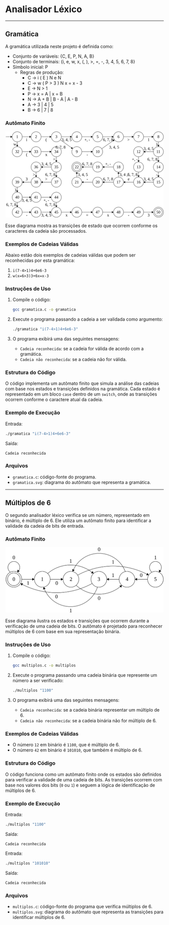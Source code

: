 # Analisador Léxico

---

## Gramática

A gramática utilizada neste projeto é definida como:

- Conjunto de variáveis: {C, E, P, N, A, B}
- Conjunto de terminais: {i, e, w, x, (, ), >, =, -, 3, 4, 5, 6, 7, 8}
- Símbolo inicial: P
  - Regras de produção:
    - C → i ( E ) N e N
    - C → w ( P > 3 ) N x = x - 3
    - E → N > 1
    - P → x = A | x = B
    - N → A + B | B - A | A - B
    - A → 3 | 4 | 5
    - B → 6 | 7 | 8

### Autômato Finito

![gramatica.svg](gramatica.svg)

Esse diagrama mostra as transições de estado que ocorrem conforme os caracteres da cadeia são processados.

### Exemplos de Cadeias Válidas

Abaixo estão dois exemplos de cadeias válidas que podem ser reconhecidas por esta gramática:

1. `i(7-4>1)4+6e6-3`
2. `w(x=6>3)3+6x=x-3`

### Instruções de Uso

1. Compile o código:
   ```bash
   gcc gramatica.c -o gramatica
   ```

2. Execute o programa passando a cadeia a ser validada como argumento:
   ```bash
   ./gramatica "i(7-4>1)4+6e6-3"
   ```

3. O programa exibirá uma das seguintes mensagens:
    - `Cadeia reconhecida`: se a cadeia for válida de acordo com a gramática.
    - `Cadeia não reconhecida`: se a cadeia não for válida.

### Estrutura do Código

O código implementa um autômato finito que simula a análise das cadeias com base nos estados e transições definidos na gramática. Cada estado é representado em um bloco `case` dentro de um `switch`, onde as transições ocorrem conforme o caractere atual da cadeia.

### Exemplo de Execução

Entrada:
```bash
./gramatica "i(7-4>1)4+6e6-3"
```

Saída:
```
Cadeia reconhecida
```

### Arquivos

- `gramatica.c`: código-fonte do programa.
- `gramatica.svg`: diagrama do autômato que representa a gramática.

---

## Múltiplos de 6

O segundo analisador léxico verifica se um número, representado em binário, é múltiplo de 6. Ele utiliza um autômato finito para identificar a validade da cadeia de bits de entrada.

### Autômato Finito

![multiplos.svg](multiplos.svg)

Esse diagrama ilustra os estados e transições que ocorrem durante a verificação de uma cadeia de bits. O autômato é projetado para reconhecer múltiplos de 6 com base em sua representação binária.

### Instruções de Uso

1. Compile o código:
   ```bash
   gcc multiplos.c -o multiplos
   ```

2. Execute o programa passando uma cadeia binária que represente um número a ser verificado:
   ```bash
   ./multiplos "1100"
   ```

3. O programa exibirá uma das seguintes mensagens:
    - `Cadeia reconhecida`: se a cadeia binária representar um múltiplo de 6.
    - `Cadeia não reconhecida`: se a cadeia binária não for múltiplo de 6.

### Exemplos de Cadeias Válidas

- O número `12` em binário é `1100`, que é múltiplo de 6.
- O número `42` em binário é `101010`, que também é múltiplo de 6.

### Estrutura do Código

O código funciona como um autômato finito onde os estados são definidos para verificar a validade de uma cadeia de bits. As transições ocorrem com base nos valores dos bits (`0` ou `1`) e seguem a lógica de identificação de múltiplos de 6.

### Exemplo de Execução

Entrada:
```bash
./multiplos "1100"
```

Saída:
```
Cadeia reconhecida
```

Entrada:
```bash
./multiplos "101010"
```

Saída:
```
Cadeia reconhecida
```

### Arquivos

- `multiplos.c`: código-fonte do programa que verifica múltiplos de 6.
- `multiplos.svg`: diagrama do autômato que representa as transições para identificar múltiplos de 6.